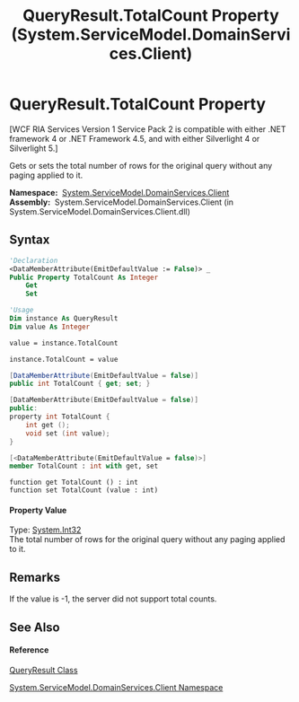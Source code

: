 ﻿---
title: QueryResult.TotalCount Property  (System.ServiceModel.DomainServices.Client)
TOCTitle: TotalCount Property
ms:assetid: P:System.ServiceModel.DomainServices.Client.QueryResult.TotalCount
ms:mtpsurl: https://msdn.microsoft.com/en-us/library/system.servicemodel.domainservices.client.queryresult.totalcount(v=VS.91)
ms:contentKeyID: 28754668
ms.date: 01/27/2012
mtps_version: v=VS.91
f1_keywords:
- System.ServiceModel.DomainServices.Client.QueryResult.TotalCount
- System.ServiceModel.DomainServices.Client.QueryResult.get_TotalCount
- System.ServiceModel.DomainServices.Client.QueryResult.set_TotalCount
dev_langs:
- CSharp
- JScript
- VB
- FSharp
- c++
api_location:
- System.ServiceModel.DomainServices.Client.dll
api_name:
- System.ServiceModel.DomainServices.Client.QueryResult.get_TotalCount
- System.ServiceModel.DomainServices.Client.QueryResult.set_TotalCount
- System.ServiceModel.DomainServices.Client.QueryResult.TotalCount
api_type:
- Managed
topic_type:
- apiref
- kbSyntax
product_family_name: VS
ROBOTS: INDEX,FOLLOW
---

# QueryResult.TotalCount Property

\[WCF RIA Services Version 1 Service Pack 2 is compatible with either .NET framework 4 or .NET Framework 4.5, and with either Silverlight 4 or Silverlight 5.\]

Gets or sets the total number of rows for the original query without any paging applied to it.

**Namespace:**  [System.ServiceModel.DomainServices.Client](ff422479\(v=vs.91\).md)  
**Assembly:**  System.ServiceModel.DomainServices.Client (in System.ServiceModel.DomainServices.Client.dll)

## Syntax

``` vb
'Declaration
<DataMemberAttribute(EmitDefaultValue := False)> _
Public Property TotalCount As Integer
    Get
    Set
```

``` vb
'Usage
Dim instance As QueryResult
Dim value As Integer

value = instance.TotalCount

instance.TotalCount = value
```

``` csharp
[DataMemberAttribute(EmitDefaultValue = false)]
public int TotalCount { get; set; }
```

``` c++
[DataMemberAttribute(EmitDefaultValue = false)]
public:
property int TotalCount {
    int get ();
    void set (int value);
}
```

``` fsharp
[<DataMemberAttribute(EmitDefaultValue = false)>]
member TotalCount : int with get, set
```

``` jscript
function get TotalCount () : int
function set TotalCount (value : int)
```

#### Property Value

Type: [System.Int32](https://msdn.microsoft.com/en-us/library/td2s409d)  
The total number of rows for the original query without any paging applied to it.  

## Remarks

If the value is -1, the server did not support total counts.

## See Also

#### Reference

[QueryResult Class](ff423248\(v=vs.91\).md)

[System.ServiceModel.DomainServices.Client Namespace](ff422479\(v=vs.91\).md)

